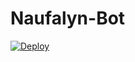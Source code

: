 # Naufalyn-Bot
[![Deploy](https://www.herokucdn.com/deploy/button.svg)](https://heroku.com/deploy?template=https://github.com/kumbung/Naufalyn-Bot.git)
